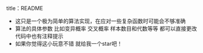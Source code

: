 title：README
* 这只是一个极为简单的算法实现，在应对一些复杂函数时可能会不够准确
* 算法的具体参数 比如变异概率 交叉概率 样本数目和代数等等 都可以直接更改 代码中也有注释提示
* 如果你觉得这小玩意不错 就给我一个star吧！
